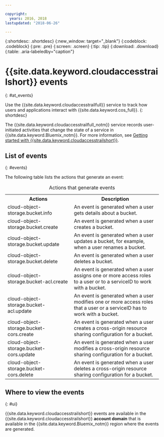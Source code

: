 ```yaml
---

copyright:
  years: 2016, 2018
lastupdated: "2018-06-26"

---
```


{:shortdesc: .shortdesc}
{:new_window: target="_blank"}
{:codeblock: .codeblock}
{:pre: .pre}
{:screen: .screen}
{:tip: .tip}
{:download: .download}
{:table: .aria-labeledby="caption"}


# {{site.data.keyword.cloudaccesstrailshort}} events
{: #at_events}

Use the {{site.data.keyword.cloudaccesstrailfull}} service to track how users and applications interact with {{site.data.keyword.cos_full}}.
{: shortdesc}

The {{site.data.keyword.cloudaccesstrailfull_notm}} service records user-initiated activities that change the state of a service in {{site.data.keyword.Bluemix_notm}}. For more information, see [Getting started with {{site.data.keyword.cloudaccesstrailshort}}](/docs/services/cloud-activity-tracker/index.html#getting-started-with-cla).



## List of events
{: #events}

The following table lists the actions that generate an event:

<table>
  <caption>Actions that generate events</caption>
  <tr>
    <th>Actions</th>
	  <th>Description</th>
  <tr>
  <tr>
    <td>cloud-object-storage.bucket.info</td>
	  <td>An event is generated when a user gets details about a bucket.</td>
  </tr>
  <tr>
    <td>cloud-object-storage.bucket.create</td>
	  <td>An event is generated when a user creates a bucket.</td>
  </tr>
  <tr>
    <td>cloud-object-storage.bucket.update</td>
	  <td>An event is generated when a user updates a bucket, for example, when a user renames a bucket.</td>
  </tr>
  <tr>
    <td>cloud-object-storage.bucket.delete</td>
	  <td>An event is generated when a user deletes a bucket.</td>
  </tr>
  <tr>
    <td>cloud-object-storage.bucket-acl.create</td>
	  <td>An event is generated when a user assigns one or more access roles to a user or to a serviceID to work with a bucket.</td>
  </tr>
  <tr>
    <td>cloud-object-storage.bucket-acl.update</td>
	  <td>An event is generated when a user modifies one or more access roles that a user or a serviceID has to work with a bucket.</td>
  </tr>
  <tr>
    <td>cloud-object-storage.bucket-cors.create</td>
	  <td>An event is generated when a user creates a cross-origin resource sharing configuration for a bucket.</td>
  </tr>
  <tr>
    <td>cloud-object-storage.bucket-cors.update</td>
	  <td>An event is generated when a user modifies a cross-origin resource sharing configuration for a bucket.</td>
  </tr>
  <tr>
    <td>cloud-object-storage.bucket-cors.delete</td>
	  <td>An event is generated when a user deletes a cross-origin resource sharing configuration for a bucket.</td>
  </tr>
</table>



## Where to view the events
{: #ui}

{{site.data.keyword.cloudaccesstrailshort}} events are available in the {{site.data.keyword.cloudaccesstrailshort}} **account domain** that is available in the {{site.data.keyword.Bluemix_notm}} region where the events are generated.






